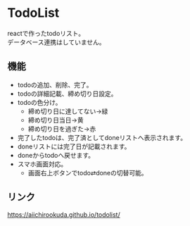 # TodoList

reactで作ったtodoリスト。  
データベース連携はしていません。

## 機能
- todoの追加、削除、完了。
- todoの詳細記載、締め切り日設定。
- todoの色分け。
  - 締め切り日に達してない→緑
  - 締め切り日当日→黄
  - 締め切り日を過ぎた→赤
- 完了したtodoは、完了済としてdoneリストへ表示されます。
- doneリストには完了日が記載されます。
- doneからtodoへ戻せます。
- スマホ画面対応。
  - 画面右上ボタンでtodo⇄doneの切替可能。

## リンク
https://aiichirookuda.github.io/todolist/
